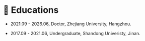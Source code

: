 # 📖 Educations

- 2021.09 - 2026.06, Doctor, Zhejiang University, Hangzhou.

- 2017.09 - 2021.06, Undergraduate, Shandong Univeristy, Jinan.
